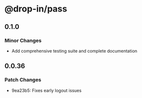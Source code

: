 # @drop-in/pass

## 0.1.0

### Minor Changes

- Add comprehensive testing suite and complete documentation

## 0.0.36

### Patch Changes

- 9ea23b5: Fixes early logout issues
